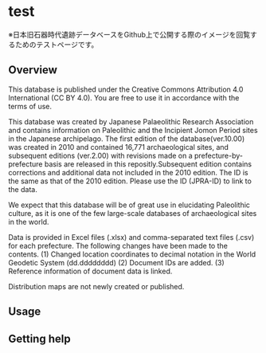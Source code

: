 # test
※日本旧石器時代遺跡データベースをGithub上で公開する際のイメージを回覧するためのテストページです。

## Overview
This database is published under the Creative Commons Attribution 4.0 International (CC BY 4.0). 
You are free to use it in accordance with the terms of use.

This database was created by Japanese Palaeolithic Research Association and contains information on Paleolithic and the Incipient Jomon Period sites in the Japanese archipelago.
The first edition of the database(ver.10.00) was created in 2010 and contained 16,771 archaeological sites, and subsequent editions (ver.2.00) with revisions made on a prefecture-by-prefecture basis are released in this repositly.Subsequent edition contains corrections and additional data not included in the 2010 edition. The ID is the same as that of the 2010 edition. Please use the ID (JPRA-ID) to link to the data.

We expect that this database will be of great use in elucidating Paleolithic culture, as it is one of the few large-scale databases of archaeological sites in the world.

Data is provided in Excel files (.xlsx) and comma-separated text files (.csv) for each prefecture.
The following changes have been made to the contents.
(1) Changed location coordinates to decimal notation in the World Geodetic System (dd.dddddddd)
(2) Document IDs are added.
(3) Reference information of document data is linked.

Distribution maps are not newly created or published.

## Usage


## Getting help
